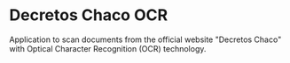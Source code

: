 <h1>Decretos Chaco OCR</h1>
<p>Application to scan documents from the official website "Decretos Chaco" with Optical Character Recognition (OCR) technology.</p>